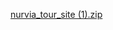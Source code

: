 [nurvia_tour_site (1).zip](https://github.com/user-attachments/files/19826346/nurvia_tour_site.1.zip)
